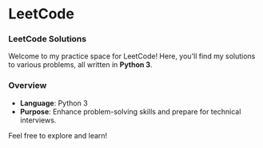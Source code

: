 # LeetCode

### LeetCode Solutions

Welcome to my practice space for LeetCode! Here, you'll find my solutions to various problems, all written in **Python 3**.

### Overview

- **Language**: Python 3
- **Purpose**: Enhance problem-solving skills and prepare for technical interviews.

Feel free to explore and learn!
